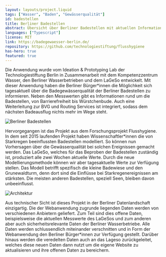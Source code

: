 ```yaml
---
layout: layouts/project.liquid
tags: ["Wasser", "Baden", "Gewässerqualität"]
id: badestellen
title: Berliner Badestellen
abstract: Übersicht über Berliner Badestellen mit aktuellen Informationen zur Wasserqualität
languages: ["Typescript"]
license: MIT
link: https://badegewaesser-berlin.de/
repository: https://github.com/technologiestiftung/flusshygiene
has-hero: true
featured: true
---
```


Die Anwendung wurde vom Ideation & Prototyping Lab der Technologiestiftung Berlin in Zusammenarbeit mit dem Kompetenzzentrum Wasser, den Berliner Wasserbetrieben und dem LaGeSo entwickelt. Mit dieser Anwendung haben die Berliner Bürger\*innen die Möglichkeit sich tagesaktuell über die Badegewässerqualität der Berliner Badestellen zu informieren. Neben den Messwerten gibt es Informationen rund um die Badestellen, von Barrierefreiheit bis Würstchenbude. Auch eine Weiterleitung zur BVG und Routing Services ist integriert, sodass dem nächsten Badeausflug nichts mehr im Wege steht.

![Berliner Badestellen](/assets/images/projects/badestellen_overview.jpg)

Hervorgegangen ist das Projekt aus dem Forschungsprojekt Flusshygiene. In dem seit 2015 laufenden Projekt haben Wissenschaftler\*innen die von Starkregen beeinflussten Badestellen modelliert. So können nun Vorhersagen über die Gewässerqualität bei solchen Ereignissen gemacht werden. Das LaGeSo, welches für das Beproben der Badestellen zuständig ist, produziert alle zwei Wochen aktuelle Werte. Durch die neue Modellierungsmethode können wir aber tagesaktuelle Werte zur Verfügung stellen. Das Modell betrifft spezifisch die kleine Badewiese und den Grunewaldturm, denn dort sind die Einflüsse bei Starkregenereignissen am stärksten. Die meisten anderen Badestellen, speziell Seen, bleiben davon unbeeinflusst.

![Architektur](/assets/images/projects/badestellen_arc.jpg)

Aus technischer Sicht ist dieses Projekt in der Berliner Datenlandschaft einzigartig. Die der Webanwendung zugrunde liegenden Daten werden von verschiedenen Anbietern geliefert. Zum Teil sind dies offene Daten, beispielsweise die aktuellen Messwerte des LaGeSos und zum anderen aber auch sicherheitsrelevante Daten der Berliner Wasserbetriebe. Alle Daten werden schlussendlich miteinander verschnitten und in Form der Webanwendung den Berliner Bürger\*innen zur Verfügung gestellt. Darüber hinaus werden die veredelten Daten auch an das Lageso zurückgeleitet, welches diese neuen Daten dann nutzt um die eigene Website zu aktualisieren und ihre offenen Daten zu bereichern.
